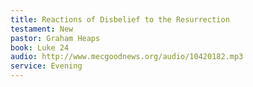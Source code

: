 ```yaml
---
title: Reactions of Disbelief to the Resurrection
testament: New
pastor: Graham Heaps
book: Luke 24 
audio: http://www.mecgoodnews.org/audio/10420182.mp3
service: Evening
---
```

